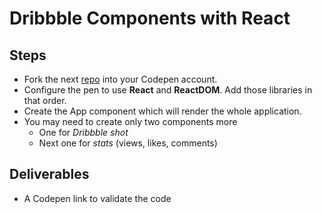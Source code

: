 # Dribbble Components with React

## Steps

+ Fork the next [repo](https://codepen.io/agzeri/pen/EQvveP) into your Codepen account.
+ Configure the pen to use **React** and **ReactDOM**. Add those libraries in that order.
+ Create the App component which will render the whole application.
+ You may need to create only two components more
  + One for _Dribbble shot_
  + Next one for _stats_ (views, likes, comments)

## Deliverables
+ A Codepen link to validate the code

